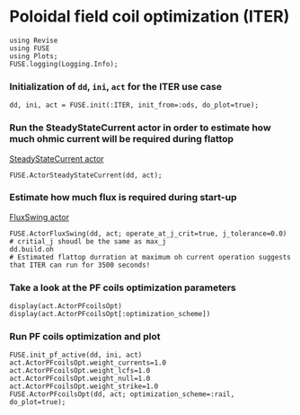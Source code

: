 # Poloidal field coil optimization (ITER)


```@julia
using Revise
using FUSE
using Plots;
FUSE.logging(Logging.Info);
```

### Initialization of `dd`, `ini`, `act` for the ITER use case


```@julia
dd, ini, act = FUSE.init(:ITER, init_from=:ods, do_plot=true);
```

### Run the SteadyStateCurrent actor in order to estimate how much ohmic current will be required during flattop
[SteadyStateCurrent actor](https://fuse.help/actors.html#SteadyStateCurrent)



```@julia
FUSE.ActorSteadyStateCurrent(dd, act);
```

### Estimate how much flux is required during start-up
[FluxSwing actor](https://fuse.help/actors.html#FluxSwing)




```@julia
FUSE.ActorFluxSwing(dd, act; operate_at_j_crit=true, j_tolerance=0.0)
# critial_j shoudl be the same as max_j
dd.build.oh
# Estimated flattop durration at maximum oh current operation suggests that ITER can run for 3500 seconds! 
```

### Take a look at the PF coils optimization parameters


```@julia
display(act.ActorPFcoilsOpt)
display(act.ActorPFcoilsOpt[:optimization_scheme])
```

### Run PF coils optimization and plot


```@julia
FUSE.init_pf_active(dd, ini, act)
act.ActorPFcoilsOpt.weight_currents=1.0
act.ActorPFcoilsOpt.weight_lcfs=1.0
act.ActorPFcoilsOpt.weight_null=1.0
act.ActorPFcoilsOpt.weight_strike=1.0
FUSE.ActorPFcoilsOpt(dd, act; optimization_scheme=:rail, do_plot=true);
```
